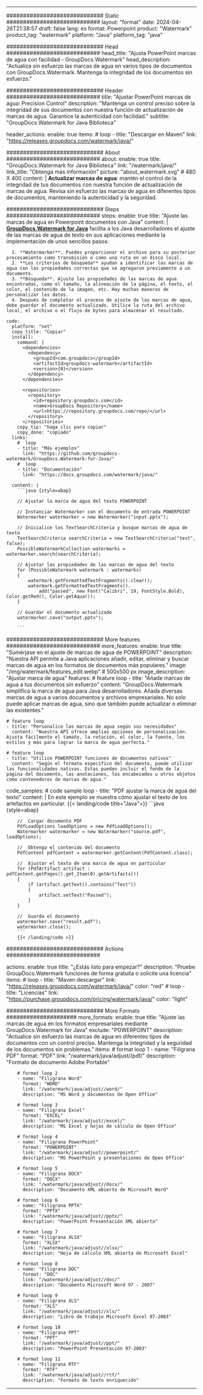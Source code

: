 
---
############################# Static ############################
layout: "format"
date:  2024-04-26T21:38:57
draft: false
lang: es
format: Powerpoint
product: "Watermark"
product_tag: "watermark"
platform: "Java"
platform_tag: "java"

############################# Head ############################
head_title: "Ajusta PowerPoint marcas de agua con facilidad - GroupDocs.Watermark"
head_description: "Actualiza sin esfuerzo las marcas de agua en varios tipos de documentos con GroupDocs.Watermark. Mantenga la integridad de los documentos sin esfuerzo."

############################# Header ############################
title: "Ajustar PowerPoint marcas de agua: Precision Control" 
description: "Mantenga un control preciso sobre la integridad de sus documentos con nuestra función de actualización de marcas de agua. Garantice la autenticidad con facilidad."
subtitle: "GroupDocs.Watermark for Java Biblioteca" 

header_actions:
  enable: true
  items:
    #  loop
    - title: "Descargar en Maven"
      link: "https://releases.groupdocs.com/watermark/java/"
      
############################# About ############################
about:
    enable: true
    title: "GroupDocs.Watermark for Java Biblioteca"
    link: "/watermark/java/"
    link_title: "Obtenga más información"
    picture: "about_watermark.svg" # 480 X 400
    content: |
       **Actualizar marcas de agua**: mantén el control de la integridad de tus documentos con nuestra función de actualización de marcas de agua. Revisa sin esfuerzo las marcas de agua en diferentes tipos de documentos, manteniendo la autenticidad y la seguridad.

############################# Steps ############################
steps:
    enable: true
    title: "Ajuste las marcas de agua en Powerpoint documentos con Java"
    content: |
      **[GroupDocs.Watermark for Java](https://products.groupdocs.com/watermark/java/)** facilita a los Java desarrolladores el ajuste de las marcas de agua de texto en sus aplicaciones mediante la implementación de unos sencillos pasos:
      
      1. **Watermarker**. Puedes proporcionar el archivo para su posterior procesamiento como transmisión o como una ruta en un disco local.
      2. **Los criterios de búsqueda** ayudan a identificar las marcas de agua con las propiedades correctas que se agregaron previamente a un documento.
      3. **Búsqueda**. Ajuste las propiedades de las marcas de agua encontradas, como el tamaño, la alineación de la página, el texto, el color, el contenido de la imagen, etc. Hay muchas maneras de personalizar los datos.
      4. Después de completar el proceso de ajuste de las marcas de agua, debe guardar el documento actualizado. Utilice la ruta del archivo local, el archivo o el flujo de bytes para almacenar el resultado.
   
    code:
      platform: "net"
      copy_title: "Copiar"
      install:
        command: |
          <dependencies>
            <dependency>
              <groupId>com.groupdocs</groupId>
              <artifactId>groupdocs-watermark</artifactId>
              <version>{0}</version>
            </dependency>
          </dependencies>

          <repositories>
            <repository>
              <id>repository.groupdocs.com</id>
              <name>GroupDocs Repository</name>
              <url>https://repository.groupdocs.com/repo/</url>
            </repository>
          </repositories>
        copy_tip: "haga clic para copiar"
        copy_done: "copiado"
      links:
        #  loop
        - title: "Más ejemplos"
          link: "https://github.com/groupdocs-watermark/GroupDocs.Watermark-for-Java/"
        #  loop
        - title: "Documentación"
          link: "https://docs.groupdocs.com/watermark/java/"
          
      content: |
        ```java {style=abap}

        // Ajustar la marca de agua del texto POWERPOINT

        // Instanciar Watermarker con el documento de entrada POWERPOINT
        Watermarker watermarker = new Watermarker("input.pptx");

        // Inicialice los TextSearchCriteria y busque marcas de agua de texto
        TextSearchCriteria searchCriteria = new TextSearchCriteria("test", false);
        PossibleWatermarkCollection watermarks = watermarker.search(searchCriteria);
        
        // Ajustar las propiedades de las marcas de agua del texto
        for (PossibleWatermark watermark : watermarks)
        {
            watermark.getFormattedTextFragments().clear();
            watermark.getFormattedTextFragments().
                add("passed", new Font("Calibri", 19, FontStyle.Bold), Color.getRed(), Color.getAqua());
        }

        // Guardar el documento actualizado
        watermarker.save("output.pptx");
        
        ```            
        
############################# More features ############################
more_features:
  enable: true
  title: "Sumérjase en el ajuste de marcas de agua de POWERPOINT"
  description: "Nuestra API permite a Java aplicaciones añadir, editar, eliminar y buscar marcas de agua en los formatos de documentos más populares."
  image: "/img/watermark/features_edit.webp" # 500x500 px
  image_description: "Ajustar marca de agua"
  features:
    # feature loop
    - title: "Añade marcas de agua a tus documentos sin esfuerzo"
      content: "GroupDocs.Watermark simplifica la marca de agua para Java desarrolladores. Añada diversas marcas de agua a varios documentos y archivos empresariales. No solo puede aplicar marcas de agua, sino que también puede actualizar o eliminar las existentes."

    # feature loop
    - title: "Personalice las marcas de agua según sus necesidades"
      content: "Nuestra API ofrece amplias opciones de personalización. Ajusta fácilmente el tamaño, la rotación, el color, la fuente, los estilos y más para lograr la marca de agua perfecta."

    # feature loop
    - title: "Utilice POWERPOINT funciones de documentos nativos"
      content: "Según el formato específico del documento, puede utilizar las funcionalidades nativas. Estas pueden incluir el fondo de la página del documento, las anotaciones, los encabezados u otros objetos como contenedores de marcas de agua."
      
  code_samples:
    # code sample loop
    - title: "PDF ajustar la marca de agua del texto"
      content: |
        En este ejemplo se muestra cómo ajustar el texto de los artefactos en particular.
        {{< landing/code title="Java">}}
        ```java {style=abap}
        
        //  Cargar documento PDF
        PdfLoadOptions loadOptions = new PdfLoadOptions();
        Watermarker watermarker = new Watermarker("source.pdf", loadOptions);

        //  Obtenga el contenido del documento
        PdfContent pdfContent = watermarker.getContent(PdfContent.class);

        //  Ajustar el texto de una marca de agua en particular
        for (PdfArtifact artifact : pdfContent.getPages().get_Item(0).getArtifacts())
        {
            if (artifact.getText().contains("Test"))
            {
                artifact.setText("Passed");
            }
        }

        //  Guarda el documento
        watermarker.save("result.pdf");
        watermarker.close();
        ```
        {{< /landing/code >}}


############################# Actions ############################

actions:
  enable: true
  title: "¿Estás listo para empezar?"
  description: "Pruebe GroupDocs.Watermark funciones de forma gratuita o solicite una licencia"
  items:
    #  loop
    - title: "Maven descargar"
      link: "https://releases.groupdocs.com/watermark/java/"
      color: "red"
        #  loop
    - title: "Licencias"
      link: "https://purchase.groupdocs.com/pricing/watermark/java/"
      color: "light"


############################# More Formats #####################
more_formats:
    enable: true
    title: "Ajuste las marcas de agua en los formatos empresariales mediante GroupDocs.Watermark for Java"
    exclude: "POWERPOINT"
    description: "Actualice sin esfuerzo las marcas de agua en diferentes tipos de documentos con un control preciso. Mantenga la integridad y la seguridad de los documentos sin problemas."
    items: 
        # format loop 1
        - name: "Filigrana PDF"
          format: "PDF"
          link: "/watermark/java/adjust//pdf/"
          description: "Formato de documento Adobe Portable"

        # format loop 2
        - name: "Filigrana Word"
          format: "WORD"
          link: "/watermark/java/adjust//word/"
          description: "MS Word y documentos de Open Office"
          
        # format loop 3
        - name: "Filigrana Excel"
          format: "EXCEL"
          link: "/watermark/java/adjust//excel/"
          description: "MS Excel y hojas de cálculo de Open Office"

        # format loop 4
        - name: "Filigrana PowerPoint"
          format: "POWERPOINT"
          link: "/watermark/java/adjust//powerpoint/"
          description: "MS PowerPoint y presentaciones de Open Office"

        # format loop 5
        - name: "Filigrana DOCX"
          format: "DOCX"
          link: "/watermark/java/adjust//docx/"
          description: "Documento XML abierto de Microsoft Word"
          
        # format loop 6
        - name: "Filigrana PPTX"
          format: "PPTX"
          link: "/watermark/java/adjust//pptx/"
          description: "PowerPoint Presentación XML abierta"
          
        # format loop 7
        - name: "Filigrana XLSX"
          format: "XLSX"
          link: "/watermark/java/adjust//xlsx/"
          description: "Hoja de cálculo XML abierta de Microsoft Excel"

        # format loop 8
        - name: "Filigrana DOC"
          format: "DOC"
          link: "/watermark/java/adjust//doc/"
          description: "Documento Microsoft Word 97 - 2007"

        # format loop 9
        - name: "Filigrana XLS"
          format: "XLS"
          link: "/watermark/java/adjust//xls/"
          description: "Libro de trabajo Microsoft Excel 97-2003"

        # format loop 10
        - name: "Filigrana PPT"
          format: "PPT"
          link: "/watermark/java/adjust//ppt/"
          description: "PowerPoint Presentación 97-2003"

        # format loop 11
        - name: "Filigrana RTF"
          format: "RTF"
          link: "/watermark/java/adjust//rtf/"
          description: "Formato de texto enriquecido"

---
